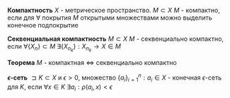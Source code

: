 **Компактность**
	$X$ - метрическое пространство. $M \subset X$
	$M$ - компактно, если для $\forall$ покрытия $M$ открытыми множествами можно выделить конечное подпокрытие

**Секвенциальная компактность**
	$M \subset X$
	$M$ - секвенциально компактно, если $\forall \left\{ X_{n} \right\}\subset M\ \exists \left\{ X_{n_{k}} \right\}: X_{n_{k}} \to X \in M$

**Теорема**
	$M$ - компактная $\iff$ секвенциально компактно

**$\epsilon$-сеть**
	$\sqsupset  K \subset X$ и $\epsilon > 0$, множество $\left\{ a_{i} \right\}^{n}_{i = 1}: a_{i} \in X$ - конечная $\epsilon$-сеть для $K$, если $\forall x \in K\ \exists a_{i}: \rho \left( a_{i}, x \right) < \epsilon$
	